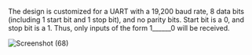 The design is customized for a UART with a 19,200 baud rate, 8 data bits (including 1 start bit and 1 stop bit), and no parity bits.
Start bit is a 0, and stop bit is a 1. Thus, only inputs of the form 1______0 will be received.



![Screenshot (68)](https://github.com/psychingshadow/UART/assets/121498733/54796aaf-d6db-48cb-b8e4-ff4f643bd36b)
